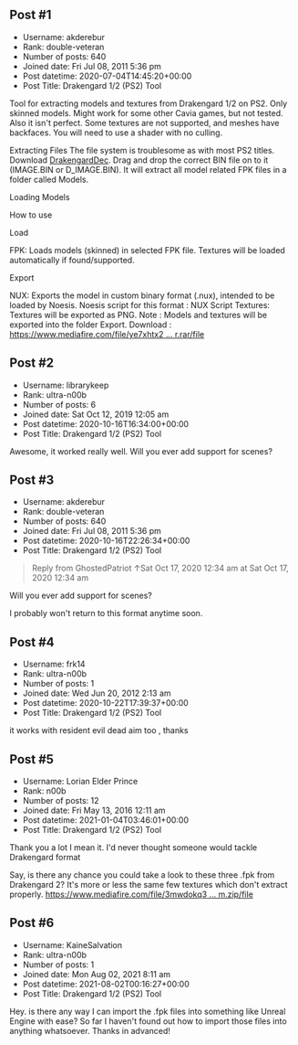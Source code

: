## Post #1
- Username: akderebur
- Rank: double-veteran
- Number of posts: 640
- Joined date: Fri Jul 08, 2011 5:36 pm
- Post datetime: 2020-07-04T14:45:20+00:00
- Post Title: Drakengard 1/2 (PS2) Tool

Tool for extracting models and textures from Drakengard 1/2 on PS2. Only skinned models. Might work for some other Cavia games, but not tested. Also it isn't perfect. Some textures are not supported, and meshes have backfaces. You will need to use a shader with no culling.

Extracting Files
The file system is troublesome as with most PS2 titles. Download [DrakengardDec](https://www.mediafire.com/file/n561t8eo4w136in/DrakengardDec.rar/file). Drag and drop the correct BIN file on to it (IMAGE.BIN or D_IMAGE.BIN). It will extract all model related FPK files in a folder called Models.

Loading Models



How to use

Load

FPK: Loads models (skinned) in selected FPK file.
Textures will be loaded automatically if found/supported.

Export

NUX: Exports the model in custom binary format (.nux), intended to be loaded by Noesis. Noesis script for this format : NUX Script
Textures: Textures will be exported as PNG.
Note  : Models and textures will be exported into the folder Export.
Download : [https://www.mediafire.com/file/ye7xhtx2 ... r.rar/file](https://www.mediafire.com/file/ye7xhtx2ts9ockc/DrakengardViewer.rar/file)
## Post #2
- Username: librarykeep
- Rank: ultra-n00b
- Number of posts: 6
- Joined date: Sat Oct 12, 2019 12:05 am
- Post datetime: 2020-10-16T16:34:00+00:00
- Post Title: Drakengard 1/2 (PS2) Tool

Awesome, it worked really well. Will you ever add support for scenes?
## Post #3
- Username: akderebur
- Rank: double-veteran
- Number of posts: 640
- Joined date: Fri Jul 08, 2011 5:36 pm
- Post datetime: 2020-10-16T22:26:34+00:00
- Post Title: Drakengard 1/2 (PS2) Tool

> Reply from GhostedPatriot ↑Sat Oct 17, 2020 12:34 am at Sat Oct 17, 2020 12:34 am
>
> 
Will you ever add support for scenes?

I probably won't return to this format anytime soon.
## Post #4
- Username: frk14
- Rank: ultra-n00b
- Number of posts: 1
- Joined date: Wed Jun 20, 2012 2:13 am
- Post datetime: 2020-10-22T17:39:37+00:00
- Post Title: Drakengard 1/2 (PS2) Tool

it works with resident evil dead aim too , thanks
## Post #5
- Username: Lorian Elder Prince
- Rank: n00b
- Number of posts: 12
- Joined date: Fri May 13, 2016 12:11 am
- Post datetime: 2021-01-04T03:46:01+00:00
- Post Title: Drakengard 1/2 (PS2) Tool

Thank you a lot I mean it. I'd never thought someone would tackle Drakengard format


Say, is there any chance you could take a look to these three .fpk from Drakengard 2? It's more or less the same few textures which don't extract properly.
[https://www.mediafire.com/file/3mwdokq3 ... m.zip/file](https://www.mediafire.com/file/3mwdokq3d69pfke/DD2+Caim.zip/file)
## Post #6
- Username: KaineSalvation
- Rank: ultra-n00b
- Number of posts: 1
- Joined date: Mon Aug 02, 2021 8:11 am
- Post datetime: 2021-08-02T00:16:27+00:00
- Post Title: Drakengard 1/2 (PS2) Tool

Hey. is there any way I can import the .fpk files into something like Unreal Engine with ease? So far I haven't found out how to import those files into anything whatsoever. Thanks in advanced!
